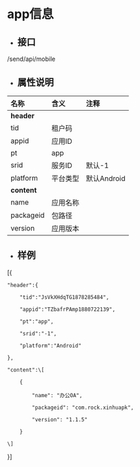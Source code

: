 # app信息

* ## 接口

/send/api/mobile

* ## 属性说明

| **名称** | **含义** | **注释** |
| :--- | :--- | :--- |
| **header** |  |  |
| tid | 租户码 |  |
| appid | 应用ID |  |
| pt | app |  |
| srid | 服务ID | 默认-1 |
| platform | 平台类型 | 默认Android |
| **content** |  |  |
| name | 应用名称 |  |
| packageid | 包路径 |  |
| version | 应用版本 |  |

* ## 样例

\[{

```
"header":{

    "tid":"JsVkXHdqTG1878285484",

    "appid":"TZbafrPAmp1880722139",

    "pt":"app",

    "srid":"-1",

    "platform":"Android"

},

"content":\[

    {

        "name": "办公OA",

        "packageid": "com.rock.xinhuapk",

        "version": "1.1.5"

    }

\]
```

}\]

